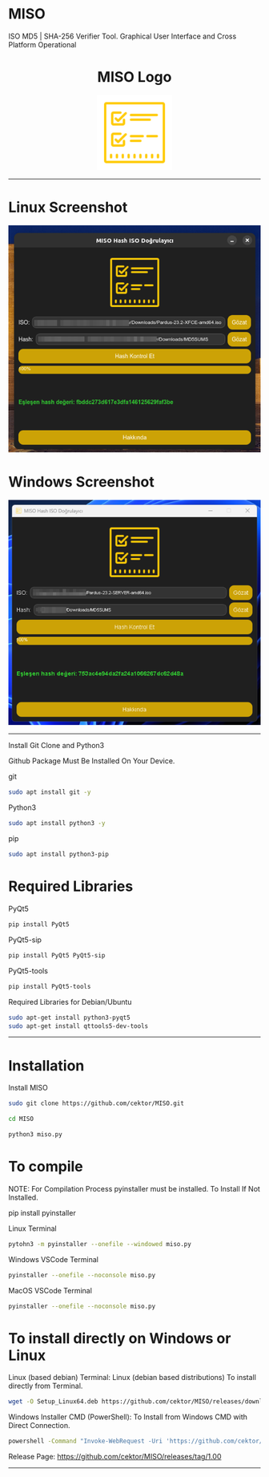 # MISO
ISO MD5 | SHA-256 Verifier Tool. Graphical User Interface and Cross Platform Operational

<h1 align="center">MISO Logo</h1>

<p align="center">
  <img src="misolo.png" alt="MISO Logo" width="150" height="150">
</p>


----------------------

# Linux Screenshot
![Linux(pardus)](screenshot/miso_linux.png)  

# Windows Screenshot
![Windows(11)](screenshot/miso_windows.png) 

--------------------
Install Git Clone and Python3

Github Package Must Be Installed On Your Device.

git
```bash
sudo apt install git -y
```

Python3
```bash
sudo apt install python3 -y 

```

pip
```bash
sudo apt install python3-pip

```

# Required Libraries

PyQt5
```bash
pip install PyQt5
```
PyQt5-sip
```bash
pip install PyQt5 PyQt5-sip
```

PyQt5-tools
```bash
pip install PyQt5-tools
```

Required Libraries for Debian/Ubuntu
```bash
sudo apt-get install python3-pyqt5
sudo apt-get install qttools5-dev-tools
```

----------------------------------


# Installation
Install MISO

```bash
sudo git clone https://github.com/cektor/MISO.git
```
```bash
cd MISO
```

```bash
python3 miso.py

```

# To compile

NOTE: For Compilation Process pyinstaller must be installed. To Install If Not Installed.

pip install pyinstaller 

Linux Terminal 
```bash
pytohn3 -m pyinstaller --onefile --windowed miso.py
```

Windows VSCode Terminal 
```bash
pyinstaller --onefile --noconsole miso.py
```

MacOS VSCode Terminal 
```bash
pyinstaller --onefile --noconsole miso.py
```

# To install directly on Windows or Linux


Linux (based debian) Terminal: Linux (debian based distributions) To install directly from Terminal.
```bash
wget -O Setup_Linux64.deb https://github.com/cektor/MISO/releases/download/1.00/Setup_Linux64.deb && sudo apt install ./Setup_Linux64.deb && sudo apt-get install -f -y
```

Windows Installer CMD (PowerShell): To Install from Windows CMD with Direct Connection.
```bash
powershell -Command "Invoke-WebRequest -Uri 'https://github.com/cektor/MISO/releases/download/1.00/Setup_Win64.exe' -OutFile 'Setup_Win64.exe'" && start /wait Setup_Win64.exe
```

Release Page: https://github.com/cektor/MISO/releases/tag/1.00

----------------------------------
